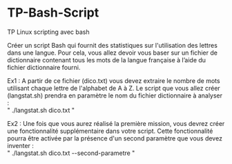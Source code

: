# TP-Bash-Script
TP Linux scripting avec bash

Créer un script Bash qui fournit des statistiques sur l'utilisation des lettres dans une langue. Pour cela, vous allez devoir vous baser sur un fichier de dictionnaire contenant tous les mots de la langue française à l’aide du fichier dictionnaire fourni.

Ex1 :
A partir de ce fichier (dico.txt) vous devez extraire le nombre de mots utilisant chaque lettre de l'alphabet de A à Z. Le script que vous allez créer (langstat.sh) prendra en paramètre le nom du fichier dictionnaire à analyser :  
  " ./langstat.sh dico.txt "
  
Ex2 :
Une fois que vous aurez réalisé la première mission, vous devrez créer une fonctionnalité supplémentaire dans votre script. Cette fonctionnalité pourra être activée par la présence d'un second paramètre que vous devez inventer :  
  " ./langstat.sh dico.txt --second-parametre "

